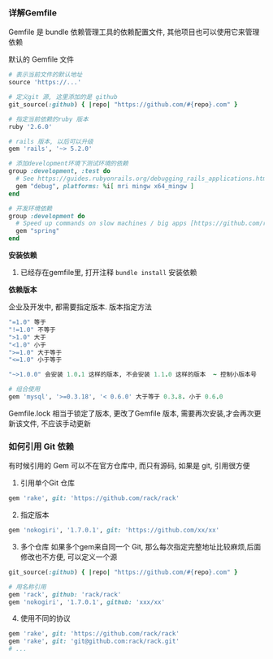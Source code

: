 ### 详解Gemfile

Gemfile 是 bundle 依赖管理工具的依赖配置文件, 其他项目也可以使用它来管理依赖

默认的 Gemfile 文件

```rb
# 表示当前文件的默认地址
source 'https://...'

# 定义git 源, 这里添加的是 github
git_source(:github) { |repo| "https://github.com/#{repo}.com" }

# 指定当前依赖的ruby 版本
ruby '2.6.0'

# rails 版本, 以后可以升级
gem 'rails', '~> 5.2.0'

# 添加development环境下测试环境的依赖
group :development, :test do
  # See https://guides.rubyonrails.org/debugging_rails_applications.html#debugging-with-the-debug-gem
  gem "debug", platforms: %i[ mri mingw x64_mingw ]
end

# 开发环境依赖
group :development do
  # Speed up commands on slow machines / big apps [https://github.com/rails/spring]
  gem "spring"
end
```

**安装依赖**

1. 已经存在gemfile里, 打开注释 `bundle install` 安装依赖

**依赖版本**

企业及开发中, 都需要指定版本. 版本指定方法
```rb
"=1.0" 等于
"!=1.0" 不等于
">1.0" 大于
"<1.0" 小于
">=1.0" 大于等于
"<=1.0" 小于等于

"~>1.0.0" 会安装 1.0.1 这样的版本, 不会安装 1.1.0 这样的版本  ~ 控制小版本号

# 组合使用
gem 'mysql', '>=0.3.18', '< 0.6.0' 大于等于 0.3.8. 小于 0.6.0
```

Gemfile.lock 相当于锁定了版本, 更改了Gemfile 版本, 需要再次安装,才会再次更新该文件, 不应该手动更新



### 如何引用 Git 依赖

有时候引用的 Gem 可以不在官方仓库中, 而只有源码, 如果是 git, 引用很方便

1. 引用单个Git 仓库
```rb
gem 'rake', git: 'https://github.com/rack/rack'
```

2. 指定版本
```rb
gem 'nokogiri', '1.7.0.1', git: 'https://github.com/xx/xx'
```

3. 多个仓库
如果多个gem来自同一个 Git, 那么每次指定完整地址比较麻烦,后面修改也不方便, 可以定义一个源
```rb
git_source(:github) { |repo| "https://github.com/#{repo}.com" }

# 用名称引用
gem 'rack', github: 'rack/rack'
gem 'nokogiri', '1.7.0.1', github: 'xxx/xx'
```

4. 使用不同的协议
```rb
gem 'rake', git: 'https://github.com/rack/rack'
gem 'rake', git: 'git@github.com:rack/rack.git'
# ...
```


















